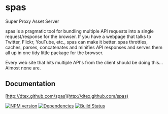 # spas

Super Proxy Asset Server

spas is a pragmatic tool for bundling multiple API requests into a single request/response for the browser. If you have a webpage that talks to Twitter, Flickr, YouTube, etc., spas can make it better. spas throttles, caches, parses, concatenates and minifies API responses and serves them all up in one tidy little package for the browser.

Every web site that hits multiple API's from the client should be doing this... Almost none are. 

## Documentation
[http://dtex.github.com/spas](http://dtex.github.com/spas)

[![NPM version](https://badge.fury.io/js/spas.png)](http://badge.fury.io/js/spas)
[![Dependencies](https://david-dm.org/dtex/spas.png)](https://david-dm.org/dtex/spas.png)
[![Build Status](https://travis-ci.org/dtex/spas.png)](https://travis-ci.org/dtex/spas)
